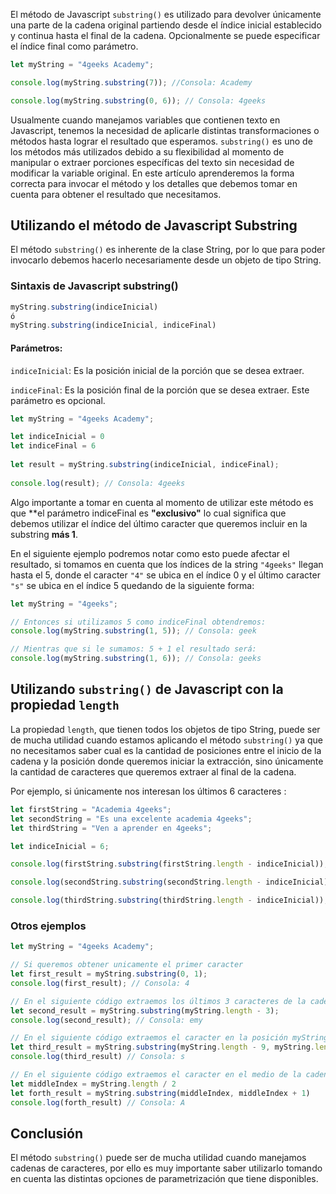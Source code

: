 El método de Javascript `substring()` es utilizado para devolver únicamente una parte de la cadena original partiendo desde el índice inicial establecido y continua hasta el final de la cadena. Opcionalmente se puede especificar el índice final como parámetro.

```js
let myString = "4geeks Academy";

console.log(myString.substring(7)); //Consola: Academy

console.log(myString.substring(0, 6)); // Consola: 4geeks

```

Usualmente cuando manejamos variables que contienen texto en Javascript, tenemos la necesidad de aplicarle distintas transformaciones o métodos hasta lograr el resultado que esperamos. `substring()` es uno de los métodos más utilizados debido a su flexibilidad al momento de manipular o extraer porciones específicas del texto sin necesidad de modificar la variable original. En este artículo aprenderemos la forma correcta para invocar el método y los detalles que debemos tomar en cuenta para obtener el resultado que necesitamos.

## Utilizando el método de Javascript Substring

El método `substring()` es inherente de la clase String, por lo que para poder invocarlo debemos hacerlo necesariamente desde un objeto de tipo String.

### Sintaxis de Javascript substring()

```js
myString.substring(indiceInicial)
ó
myString.substring(indiceInicial, indiceFinal)

```

#### Parámetros:

`indiceInicial`: Es la posición inicial de la porción que se desea extraer.

`indiceFinal`: Es la posición final de la porción que se desea extraer. Este parámetro es opcional.

```js
let myString = "4geeks Academy"; 

let indiceInicial = 0
let indiceFinal = 6
  
let result = myString.substring(indiceInicial, indiceFinal); 
  
console.log(result); // Consola: 4geeks
```

Algo importante a tomar en cuenta al momento de utilizar este método es que **el parámetro indiceFinal es **"exclusivo"** lo cual significa que debemos utilizar el índice del último caracter que queremos incluir en la substring **más 1**.

En el siguiente ejemplo podremos notar como esto puede afectar el resultado, si tomamos en cuenta que los índices de la string `"4geeks"` llegan hasta el 5, donde el caracter `"4"` se ubica en el índice 0 y el último caracter `"s"` se ubica en el índice 5 quedando de la siguiente forma:

```js
let myString = "4geeks"; 

// Entonces si utilizamos 5 como indiceFinal obtendremos:
console.log(myString.substring(1, 5)); // Consola: geek

// Mientras que si le sumamos: 5 + 1 el resultado será:
console.log(myString.substring(1, 6)); // Consola: geeks
```

## Utilizando `substring()` de Javascript con la propiedad `length`

La propiedad `length`, que tienen todos los objetos de tipo String, puede ser de mucha utilidad cuando estamos aplicando el método `substring()` ya que no necesitamos saber cual es la cantidad de posiciones entre el inicio de la cadena y la posición donde queremos iniciar la extracción, sino únicamente la cantidad de caracteres que queremos extraer al final de la cadena.

Por ejemplo, si únicamente nos interesan los últimos 6 caracteres :

```js
let firstString = "Academia 4geeks";
let secondString = "Es una excelente academia 4geeks";
let thirdString = "Ven a aprender en 4geeks";

let indiceInicial = 6;

console.log(firstString.substring(firstString.length - indiceInicial)); // Consola: 4geeks

console.log(secondString.substring(secondString.length - indiceInicial)); // Consola: 4geeks

console.log(thirdString.substring(thirdString.length - indiceInicial)); // Consola: 4geeks
```
  
### Otros ejemplos  

```js
let myString = "4geeks Academy";

// Si queremos obtener unicamente el primer caracter
let first_result = myString.substring(0, 1); 
console.log(first_result); // Consola: 4

// En el siguiente código extraemos los últimos 3 caracteres de la cadena
let second_result = myString.substring(myString.length - 3);
console.log(second_result); // Consola: emy

// En el siguiente código extraemos el caracter en la posición myString.length -8
let third_result = myString.substring(myString.length - 9, myString.length - 8)
console.log(third_result) // Consola: s

// En el siguiente código extraemos el caracter en el medio de la cadena
let middleIndex = myString.length / 2
let forth_result = myString.substring(middleIndex, middleIndex + 1)
console.log(forth_result) // Consola: A
```
  
  
## Conclusión 

El método `substring()` puede ser de mucha utilidad cuando manejamos cadenas de caracteres, por ello es muy importante saber utilizarlo tomando en cuenta las distintas opciones de parametrización que tiene disponibles.
